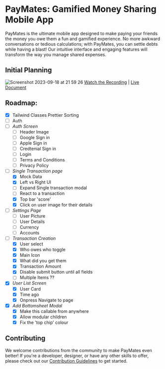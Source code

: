 # PayMates: Gamified Money Sharing Mobile App

PayMates is the ultimate mobile app designed to make paying your friends the money you owe
them a fun and gamified experience. No more awkward conversations or tedious calculations;
with PayMates, you can settle debts while having a blast! Our intuitive interface and
engaging features will transform the way you manage shared expenses.

## Initial Planning

![Screenshot 2023-09-18 at 21 59 26](https://github.com/imprisonedmind/paymates/assets/51891628/4cb5f4b9-16ff-4743-a2cc-6f9e0fd4f4b2)
[Watch the Recording](https://youtu.be/IFoZMOeLS6k) | [Live Document](https://www.tldraw.com/v/ABQGGPVRmYSMXB78twhyg?viewport=276%2C-85%2C4015%2C1819&page=page%3AFhBe4RY3-tSGP0No49Y83)

## Roadmap:

- [X] Tailwind Classes Prettier Sorting
- [ ] Auth
- [ ] *Auth Screen*
    - [ ] Header Image
    - [ ] Google Sign in
    - [ ] Apple Sign in
    - [ ] Credtenial Sign in
    - [ ] Login
    - [ ] Terms and Conditions
    - [ ] Privacy Policy
- [ ] *Single Transaction page*
    - [X] Mock Data
    - [X] Left vs Right UI
    - [ ] Expand Single transaction modal
    - [ ] React to a transaction
    - [X] Top bar 'score'
    - [X] Click on user image for their details
- [ ] *Settings Page*
    - [ ] User Picture
    - [ ] User Details
    - [ ] Currency
    - [ ] Accounts  
- [ ] *Transaction Creation*
    - [X] User select
    - [X] Who owes who toggle
    - [X] Main Icon
    - [X] What did you get them
    - [X] Transaction Amount
    - [X] Disable submit button until all fields
    - [ ] Multiple Items ??
- [X] *User List Screen*
    - [X] User Card
    - [X] Time ago
    - [X] Onpress Navigate to page
- [X] *Add Bottomsheet Modal*
    - [X] Make this callable from anywhere
    - [X] Allow modular children
    - [X] Fix the 'top chip' colour

## Contributing

We welcome contributions from the community to make PayMates even better! If you're a
developer, designer, or have any other skills to offer, please check out
our [Contribution Guidelines](CONTRIBUTING.md) to get started.

